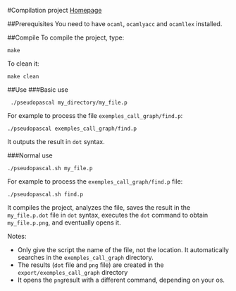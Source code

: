 #Compilation project
[Homepage](http://www.ensiie.fr/~guillaume.burel/compilation/)

##Prerequisites
You need to have `ocaml`, `ocamlyacc` and `ocamllex` installed.

##Compile
To compile the project, type:

	make

To clean it:
	
	make clean

##Use
###Basic use

	 ./pseudopascal my_directory/my_file.p

For example to process the file `exemples_call_graph/find.p`:
	
	./pseudopascal exemples_call_graph/find.p
	
It outputs the result in `dot` syntax.

###Normal use

	./pseudopascal.sh my_file.p
	
For example to process the `exemples_call_graph/find.p` file:
	
	./pseudopascal.sh find.p
	

It compiles the project, analyzes the file, saves the result in the `my_file.p.dot` file in `dot` syntax, executes the `dot` command to obtain `my_file.p.png`, and eventually opens it.

Notes:

- Only give the script the name of the file, not the location. It automatically searches in the `exemples_call_graph` directory.
- The results (`dot` file and `png` file) are created in the `export/exemples_call_graph` directory
- It opens the `png`result with a different command, depending on your os.